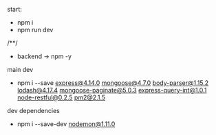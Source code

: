 start:
- npm i
- npm run dev

/**/

- backend -> npm -y

main dev
- npm i --save express@4.14.0 mongoose@4.7.0 body-parser@1.15.2 lodash@4.17.4 mongoose-paginate@5.0.3 express-query-int@1.0.1 node-restful@0.2.5 pm2@2.1.5

dev dependencies
- npm i --save-dev nodemon@1.11.0
